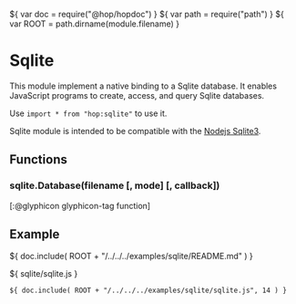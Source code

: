 ${ var doc = require("@hop/hopdoc") }
${ var path = require("path") }
${ var ROOT = path.dirname(module.filename) }

Sqlite
======

This module implement a native binding to a Sqlite database. It enables
JavaScript programs to create, access, and query Sqlite databases.

Use `import * from "hop:sqlite"` to use it.

Sqlite module is intended to be compatible with the [Nodejs Sqlite3](https://www.npmjs.com/package/sqlite3).


Functions
---------

### sqlite.Database(filename [, mode] [, callback]) ###
[:@glyphicon glyphicon-tag function]


Example
-------

${ doc.include( ROOT + "/../../../examples/sqlite/README.md" ) }

${ <span class="label label-info">sqlite/sqlite.js</span> }

```hopscript
${ doc.include( ROOT + "/../../../examples/sqlite/sqlite.js", 14 ) }
```
